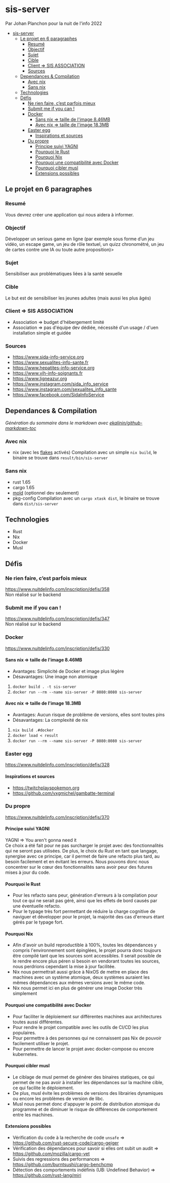 # sis-server
Par Johan Planchon pour la nuit de l'info 2022

<!--ts-->
* [sis-server](#sis-server)
   * [Le projet en 6 paragraphes](#le-projet-en-6-paragraphes)
      * [Resumé](#resumé)
      * [Objectif](#objectif)
      * [Sujet](#sujet)
      * [Cible](#cible)
      * [Client =&gt; SIS ASSOCIATION](#client--sis-association)
      * [Sources](#sources)
   * [Dependances &amp; Compilation](#dependances--compilation)
      * [Avec nix](#avec-nix)
      * [Sans nix](#sans-nix)
   * [Technologies](#technologies)
   * [Défis](#défis)
      * [Ne rien faire, c’est parfois mieux](#ne-rien-faire-cest-parfois-mieux)
      * [Submit me if you can !](#submit-me-if-you-can-)
      * [Docker](#docker)
         * [Sans nix =&gt; taille de l'image 8.46MB](#sans-nix--taille-de-limage-846mb)
         * [Avec nix =&gt; taille de l'image 18.3MB](#avec-nix--taille-de-limage-183mb)
      * [Easter egg](#easter-egg)
         * [Inspirations et sources](#inspirations-et-sources)
      * [Du propre](#du-propre)
         * [Principe suivi YAGNI](#principe-suivi-yagni)
         * [Pourquoi le Rust](#pourquoi-le-rust)
         * [Pourquoi Nix](#pourquoi-nix)
         * [Pourquoi une compatibilité avec Docker](#pourquoi-une-compatibilité-avec-docker)
         * [Pourquoi cibler musl](#pourquoi-cibler-musl)
         * [Extensions possibles](#extensions-possibles)

<!-- Created by https://github.com/ekalinin/github-markdown-toc -->
<!-- Added by: code, at: Fri Dec  2 02:49:15 UTC 2022 -->

<!--te-->

## Le projet en 6 paragraphes
### Resumé
Vous devrez créer une application qui nous aidera à informer.

### Objectif
Développer un serious game en ligne (par exemple sous forme d’un jeu vidéo, un escape game, un jeu de rôle textuel, un quizz chronométré, un jeu de cartes contre une IA ou toute autre proposition)>

### Sujet
Sensibiliser aux problématiques liées à la santé sexuelle

### Cible
Le but est de sensibiliser les jeunes adultes (mais aussi les plus âgés)

### Client => SIS ASSOCIATION
- Association => budget d'hébergement limité
- Association => pas d'équipe dev dédiée, nécessité d'un usage /  d'uen installation simple et guidée

### Sources 
- https://www.sida-info-service.org
- https://www.sexualites-info-sante.fr
- https://www.hepatites-info-service.org
- https://www.vih-info-soignants.fr
- https://www.ligneazur.org
- https://www.instagram.com/sida_info_service
- https://www.instagram.com/sexualites_info_sante
- https://www.facebook.com/SidaInfoService

## Dependances & Compilation
*Génération du sommaire dans le markdown avec [ekalinin/github-markdown-toc](https://github.com/ekalinin/github-markdown-toc)*

### Avec nix
- nix (avec les [flakes](https://nixos.wiki/wiki/Flakes) activés)
Compilation avec un simple `nix build`, le binaire se trouve dans `result/bin/sis-server`  

### Sans nix
- rust 1.65
- cargo 1.65
- [mold](https://github.com/rui314/mold) (optionnel dev seulement)
- pkg-config
Compilation avec un `cargo xtask dist`, le binaire se trouve dans `dist/sis-server`

## Technologies
- Rust
- Nix
- Docker
- Musl

## Défis
### Ne rien faire, c’est parfois mieux
https://www.nuitdelinfo.com/inscription/defis/358  
Non réalisé sur le backend

### Submit me if you can !
https://www.nuitdelinfo.com/inscription/defis/347  
Non réalisé sur le backend

### Docker
https://www.nuitdelinfo.com/inscription/defis/330  

#### Sans nix => taille de l'image 8.46MB
- Avantages: Simplicité de Docker et image plus légère
- Désavantages: Une image non atomique
1. `docker build . -t sis-server`
2. `docker run --rm --name sis-server -P 8080:8080 sis-server`

#### Avec nix => taille de l'image 18.3MB
- Avantages: Aucun risque de problème de versions, elles sont toutes pins
- Désavantages: La complexité de nix 
1. `nix build .#docker`
2. `docker load < result`
3. `docker run --rm --name sis-server -P 8080:8080 sis-server`

### Easter egg
https://www.nuitdelinfo.com/inscription/defis/328

#### Inspirations et sources
- https://twitchplayspokemon.org
- https://github.com/vxgmichel/gambatte-terminal

### Du propre
https://www.nuitdelinfo.com/inscription/defis/370  

#### Principe suivi YAGNI
YAGNI => You aren't gonna need it  
Ce choix a été fait pour ne pas surcharger le projet avec des fonctionnalités qui ne seront pas utilisées. De plus, le choix du Rust en tant que langage, synergise avec ce principe, car il permet de faire une refacto plus tard, au besoin facilement et en évitant les erreurs. Nous pouvons donc nous concentrer sur le cœur des fonctionnalités sans avoir peur des futures mises à jour du code.

#### Pourquoi le Rust
- Pour les refacto sans peur, génération d'erreurs à la compilation pour tout ce qui ne serait pas géré, ainsi que les effets de bord causés par une éventuelle refacto.
- Pour le typage très fort permettant de réduire la charge cognitive de naviguer et développer pour le projet, la majorité des cas d'erreurs étant gérés par le typage fort.

#### Pourquoi Nix
- Afin d'avoir un build reproductible à 100%, toutes les dépendances y compris l'environnement sont épinglées, le projet pourra donc toujours être compilé tant que les sources sont accessibles. Il serait possible de le rendre encore plus péren si besoin en vendorant toutes les sources, nous perdrions cependant la mise à jour facilitée.
- Nix nous permettrait aussi grâce à NixOS de mettre en place des machines avec un système atomique, deux systèmes auraient les mêmes dépendances aux mêmes versions avec le même code.
- Nix nous permet ici en plus de générer une image Docker très simplement

#### Pourquoi une compatibilité avec Docker
- Pour faciliter le déploiement sur différentes machines aux architectures toutes aussi différentes.
- Pour rendre le projet compatible avec les outils de CI/CD les plus populaires.
- Pour permettre à des personnes qui ne connaissent pas Nix de pouvoir facilement utiliser le projet.
- Pour permettre de lancer le projet avec docker-compose ou encore kubernetes.

#### Pourquoi cibler musl
- Le ciblage de musl permet de générer des binaires statiques, ce qui permet de ne pas avoir à installer les dépendances sur la machine cible, ce qui facilite le déploiement.
- De plus, musl évite les problèmes de versions des librairies dynamiques ou encore les problèmes de version de libc.
- Musl nous permet donc d'appuyer le point de distribution atomique du programme et de diminuer le risque de différences de comportement entre les machines.

#### Extensions possibles
- Vérification du code à la recherche de code `unsafe` => https://github.com/rust-secure-code/cargo-geiger
- Vérification des dépendances pour savoir si elles ont subit un audit => https://github.com/mozilla/cargo-vet
- Suivis des regressions des performances => https://github.com/burntsushi/cargo-benchcmp
- Détection des comportements indéfinis (UB: Undefined Behavior) => https://github.com/rust-lang/miri